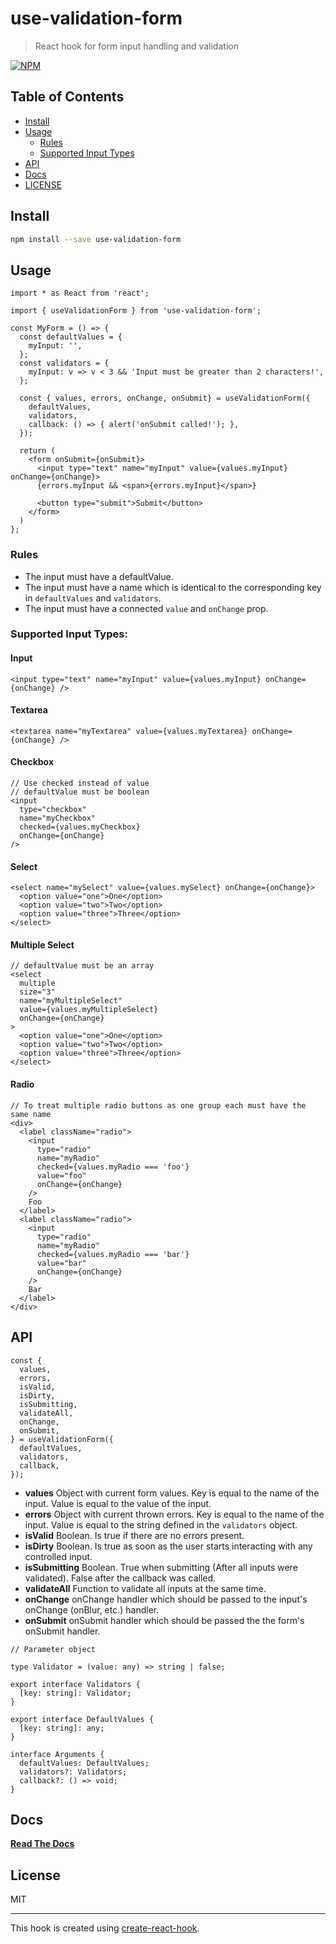# use-validation-form

> React hook for form input handling and validation

[![NPM](https://img.shields.io/npm/v/use-validation-form.svg)](https://www.npmjs.com/package/use-validation-form)

## Table of Contents

- [Install](#install)
- [Usage](#usage)
  - [Rules](#rules)
  - [Supported Input Types](#supported-input-types)
- [API](#api)
- [Docs](#docs)
- [LICENSE](#license)

## Install

```bash
npm install --save use-validation-form
```

## Usage

```tsx
import * as React from 'react';

import { useValidationForm } from 'use-validation-form';

const MyForm = () => {
  const defaultValues = {
    myInput: '',
  };
  const validators = {
    myInput: v => v < 3 && 'Input must be greater than 2 characters!',
  };

  const { values, errors, onChange, onSubmit} = useValidationForm({
    defaultValues,
    validators,
    callback: () => { alert('onSubmit called!'); },
  });

  return (
    <form onSubmit={onSubmit}>
      <input type="text" name="myInput" value={values.myInput} onChange={onChange}>
      {errors.myInput && <span>{errors.myInput}</span>}

      <button type="submit">Submit</button>
    </form>
  )
};
```

### Rules

- The input must have a defaultValue.
- The input must have a name which is identical to the corresponding key in `defaultValues` and `validators`.
- The input must have a connected `value` and `onChange` prop.

### Supported Input Types:

#### Input

```tsx
<input type="text" name="myInput" value={values.myInput} onChange={onChange} />
```

#### Textarea

```tsx
<textarea name="myTextarea" value={values.myTextarea} onChange={onChange} />
```

#### Checkbox

```tsx
// Use checked instead of value
// defaultValue must be boolean
<input
  type="checkbox"
  name="myCheckbox"
  checked={values.myCheckbox}
  onChange={onChange}
/>
```

#### Select

```tsx
<select name="mySelect" value={values.mySelect} onChange={onChange}>
  <option value="one">One</option>
  <option value="two">Two</option>
  <option value="three">Three</option>
</select>
```

#### Multiple Select

```tsx
// defaultValue must be an array
<select
  multiple
  size="3"
  name="myMultipleSelect"
  value={values.myMultipleSelect}
  onChange={onChange}
>
  <option value="one">One</option>
  <option value="two">Two</option>
  <option value="three">Three</option>
</select>
```

#### Radio

```tsx
// To treat multiple radio buttons as one group each must have the same name
<div>
  <label className="radio">
    <input
      type="radio"
      name="myRadio"
      checked={values.myRadio === 'foo'}
      value="foo"
      onChange={onChange}
    />
    Foo
  </label>
  <label className="radio">
    <input
      type="radio"
      name="myRadio"
      checked={values.myRadio === 'bar'}
      value="bar"
      onChange={onChange}
    />
    Bar
  </label>
</div>
```

## API

```tsx
const {
  values,
  errors,
  isValid,
  isDirty,
  isSubmitting,
  validateAll,
  onChange,
  onSubmit,
} = useValidationForm({
  defaultValues,
  validators,
  callback,
});
```

- **values** Object with current form values.
  Key is equal to the name of the input.
  Value is equal to the value of the input.
- **errors** Object with current thrown errors.
  Key is equal to the name of the input.
  Value is equal to the string defined in the `validators` object.
- **isValid** Boolean. Is true if there are no errors present.
- **isDirty** Boolean. Is true as soon as the user starts interacting with any controlled input.
- **isSubmitting** Boolean. True when submitting (After all inputs were validated). False after the callback was called.
- **validateAll** Function to validate all inputs at the same time.
- **onChange** onChange handler which should be passed to the input's onChange (onBlur, etc.) handler.
- **onSubmit** onSubmit handler which should be passed the the form's onSubmit handler.

```tsx
// Parameter object

type Validator = (value: any) => string | false;

export interface Validators {
  [key: string]: Validator;
}

export interface DefaultValues {
  [key: string]: any;
}

interface Arguments {
  defaultValues: DefaultValues;
  validators?: Validators;
  callback?: () => void;
}
```

## Docs

[**Read The Docs**](https://martinhackl.github.io/use-validation-form/)

## License

MIT

---

This hook is created using [create-react-hook](https://github.com/hermanya/create-react-hook).

```

```
